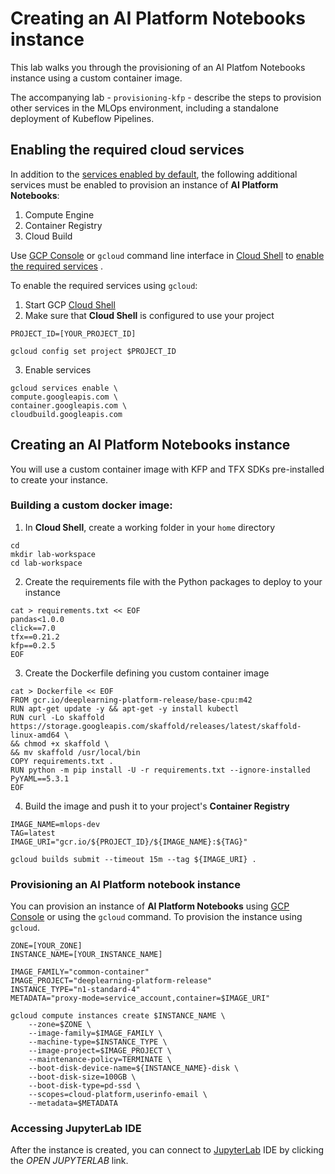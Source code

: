 # Creating an AI Platform Notebooks instance

This lab walks you through the provisioning of an AI Platfom Notebooks instance using a custom container image.

The accompanying lab - `provisioning-kfp` - describe the steps to provision other services in the MLOps environment, including a standalone deployment of Kubeflow Pipelines.

## Enabling the required cloud services

In addition to the [services enabled by default](https://cloud.google.com/service-usage/docs/enabled-service), the following additional services must be enabled to provision an instance of **AI Platform Notebooks**:

1. Compute Engine
1. Container Registry
1. Cloud Build

Use [GCP Console](https://console.cloud.google.com/) or `gcloud` command line interface in [Cloud Shell](https://cloud.google.com/shell/docs/) to [enable the required services](https://cloud.google.com/service-usage/docs/enable-disable) . 

To enable the required services using `gcloud`:
1. Start GCP [Cloud Shell](https://cloud.google.com/shell/docs/)
2. Make sure that **Cloud Shell** is configured to use your project
```
PROJECT_ID=[YOUR_PROJECT_ID]

gcloud config set project $PROJECT_ID
```

3. Enable services
```
gcloud services enable \
compute.googleapis.com \
container.googleapis.com \
cloudbuild.googleapis.com 

```

## Creating an **AI Platform Notebooks** instance

You will use a custom container image with KFP and TFX SDKs pre-installed to create your instance. 

### Building a custom docker image:

1. In **Cloud Shell**,  create a working folder in your `home` directory
```
cd
mkdir lab-workspace
cd lab-workspace
```

2. Create the requirements file with the Python packages to deploy to your instance
```
cat > requirements.txt << EOF
pandas<1.0.0
click==7.0
tfx==0.21.2
kfp==0.2.5
EOF
```


3. Create the Dockerfile defining you custom container image
```
cat > Dockerfile << EOF
FROM gcr.io/deeplearning-platform-release/base-cpu:m42
RUN apt-get update -y && apt-get -y install kubectl
RUN curl -Lo skaffold https://storage.googleapis.com/skaffold/releases/latest/skaffold-linux-amd64 \
&& chmod +x skaffold \
&& mv skaffold /usr/local/bin
COPY requirements.txt .
RUN python -m pip install -U -r requirements.txt --ignore-installed PyYAML==5.3.1
EOF
```

4. Build the image and push it to your project's **Container Registry**

```
IMAGE_NAME=mlops-dev
TAG=latest
IMAGE_URI="gcr.io/${PROJECT_ID}/${IMAGE_NAME}:${TAG}"

gcloud builds submit --timeout 15m --tag ${IMAGE_URI} .
```

### Provisioning an AI Platform notebook instance

You can provision an instance of **AI Platform Notebooks** using  [GCP Console](https://cloud.google.com/ai-platform/notebooks/docs/custom-container) or using the `gcloud` command. To provision the instance using `gcloud`.

```
ZONE=[YOUR_ZONE]
INSTANCE_NAME=[YOUR_INSTANCE_NAME]

IMAGE_FAMILY="common-container"
IMAGE_PROJECT="deeplearning-platform-release"
INSTANCE_TYPE="n1-standard-4"
METADATA="proxy-mode=service_account,container=$IMAGE_URI"

gcloud compute instances create $INSTANCE_NAME \
    --zone=$ZONE \
    --image-family=$IMAGE_FAMILY \
    --machine-type=$INSTANCE_TYPE \
    --image-project=$IMAGE_PROJECT \
    --maintenance-policy=TERMINATE \
    --boot-disk-device-name=${INSTANCE_NAME}-disk \
    --boot-disk-size=100GB \
    --boot-disk-type=pd-ssd \
    --scopes=cloud-platform,userinfo-email \
    --metadata=$METADATA
```


### Accessing JupyterLab IDE

After the instance is created, you can connect to [JupyterLab](https://jupyter.org/) IDE by clicking the *OPEN JUPYTERLAB* link.

